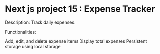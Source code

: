# Next js project 15 : Expense Tracker
Description: Track daily expenses.

Functionalities:

Add, edit, and delete expense items
Display total expenses
Persistent storage using local storage


